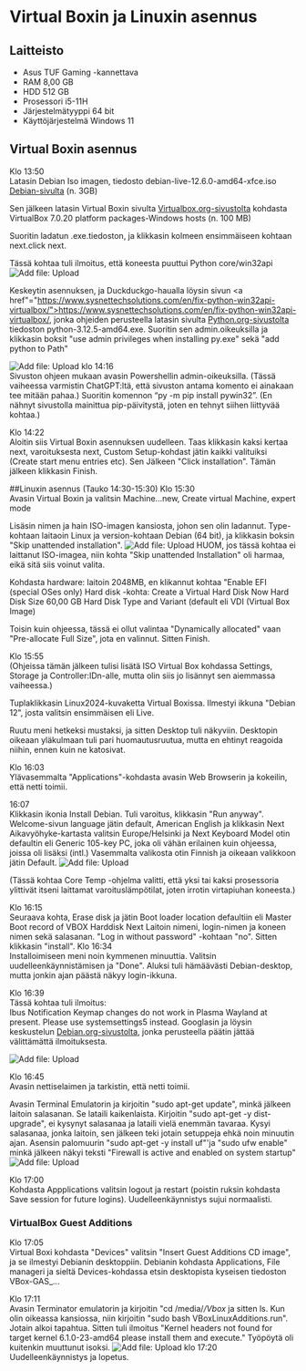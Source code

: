 # Virtual Boxin ja Linuxin asennus

## Laitteisto
- Asus TUF Gaming -kannettava
- RAM 8,00 GB
- HDD 512 GB
- Prosessori i5-11H
- Järjestelmätyyppi 64 bit
- Käyttöjärjestelmä Windows 11

## Virtual Boxin asennus

Klo 13:50  
Latasin Debian Iso imagen, tiedosto debian-live-12.6.0-amd64-xfce.iso 
<a href="https://cdimage.debian.org/debian-cd/current-live/amd64/iso-hybrid/">Debian-sivulta</a> (n. 3GB)


Sen jälkeen latasin Virtual Boxin sivulta <a href="https://cdimage.debian.org/debian-cd/current-live/amd64/iso-hybrid">Virtualbox.org-sivustolta</a> 
kohdasta VirtualBox 7.0.20 platform packages-Windows hosts (n. 100 MB)

Suoritin ladatun .exe.tiedoston, ja klikkasin kolmeen ensimmäiseen kohtaan next.click next.

Tässä kohtaa tuli ilmoitus, että koneesta puuttui Python core/win32api
 ![Add file: Upload](kuva1.jpg)

Keskeytin asennuksen, ja Duckduckgo-haualla löysin sivun  <a href"="https://www.sysnettechsolutions.com/en/fix-python-win32api-virtualbox/">https://www.sysnettechsolutions.com/en/fix-python-win32api-virtualbox/</a>, jonka ohjeiden perusteella latasin sivulta  <a href="https://www.python.org/downloads/">Python.org-sivustolta</a> tiedoston python-3.12.5-amd64.exe. Suoritin sen admin.oikeuksilla ja klikkasin boksit "use admin privileges when installing py.exe" sekä "add python to Path"

 ![Add file: Upload](kuva2.jpg)
klo 14:16  
Sivuston ohjeen mukaan avasin Powershellin admin-oikeuksilla. (Tässä vaiheessa varmistin ChatGPT:ltä, että sivuston antama komento ei ainakaan tee mitään pahaa.) Suoritin komennon “py -m pip install pywin32”. (En nähnyt sivustolla mainittua pip-päivitystä, joten en tehnyt siihen liittyvää kohtaa.)

Klo 14:22  
Aloitin siis Virtual Boxin asennuksen uudelleen. Taas klikkasin kaksi kertaa next, varoituksesta next, Custom Setup-kohdast jätin kaikki valituiksi (Create start menu entries etc). Sen Jälkeen "Click installation". Tämän jälkeen klikkasin Finish.

##Linuxin asennus
(Tauko 14:30-15:30)
Klo 15:30  
Avasin Virtual Boxin ja valitsin Machine...new, Create virtual Machine, expert mode

Lisäsin nimen ja hain ISO-imagen kansiosta, johon sen olin ladannut. Type-kohtaan laitaoin Linux ja version-kohtaan Debian (64 bit), ja  klikkasin boksin "Skip unattended installation".
 ![Add file: Upload](kuva3.jpg)
HUOM, jos tässä kohtaa ei laittanut ISO-imagea, niin kohta "Skip unattended Installation" oli harmaa, eikä sitä siis voinut valita. 

Kohdasta hardware: laitoin 2048MB, en klikannut kohtaa "Enable EFI (special OSes only)
Hard disk -kohta: Create a Virtual Hard Disk Now
Hard Disk Size 60,00 GB
Hard Disk Type and Variant (default eli VDI (Virtual Box Image)

Toisin kuin ohjeessa, tässä ei ollut valintaa "Dynamically allocated" vaan "Pre-allocate Full Size", jota en valinnut. Sitten Finish.

Klo 15:55  
(Ohjeissa tämän jälkeen tulisi lisätä ISO Virtual Box kohdassa Settings, Storage ja Controller:IDn-alle, mutta olin siis jo lisännyt sen aiemmassa vaiheessa.)

Tuplaklikkasin Linux2024-kuvaketta Virtual Boxissa. Ilmestyi ikkuna "Debian 12", josta valitsin ensimmäisen eli Live.

Ruutu meni hetkeksi mustaksi, ja sitten Desktop tuli näkyviin. Desktopin oikeaan yläkulmaan tuli pari huomautusruutua, mutta en ehtinyt reagoida niihin, ennen kuin ne katosivat.

Klo 16:03  
Ylävasemmalta "Applications"-kohdasta avasin Web Browserin ja kokeilin, että netti toimii.

16:07  
Klikkasin ikonia Install Debian. Tuli varoitus, klikkasin "Run anyway".
Welcome-sivun language jätin default, American English ja klikkasin Next
Aikavyöhyke-kartasta valitsin Europe/Helsinki ja Next
Keyboard Model otin defaultin eli Generic 105-key PC, joka oli vähän erilainen kuin ohjeessa, joissa oli lisäksi (intl.)
Vasemmalta valikosta otin Finnish ja oikeaan valikkoon jätin Default.
 ![Add file: Upload](kuva4.jpg)

(Tässä kohtaa Core Temp -ohjelma valitti, että yksi tai kaksi prosessoria ylittivät itseni laittamat varoituslämpötilat, joten irrotin virtapiuhan koneesta.)

Klo 16:15  
Seuraava kohta, Erase disk ja jätin Boot loader location defaultiin eli Master Boot record of VBOX Harddisk
Next
Laitoin nimeni, login-nimen ja koneen nimen sekä salasanan. "Log in without password" -kohtaan "no". Sitten klikkasin "install".
Klo 16:34  
Installoimiseen meni noin kymmenen minuuttia. Valitsin uudelleenkäynnistämisen ja "Done".
Aluksi tuli hämäävästi Debian-desktop, mutta jonkin ajan päästä näkyy login-ikkuna.

Klo 16:39  
Tässä kohtaa tuli ilmoitus:  
Ibus Notification
Keymap changes do not work in Plasma Wayland at present. Please use systemsettings5 instead.
Googlasin ja löysin keskustelun <a href="https://lists.debian.org/debian-input-method/2024/02/msg00040.html">Debian.org-sivustolta</a>, jonka perusteella päätin jättää välittämättä ilmoituksesta.

 ![Add file: Upload](kuva5.jpg)
 
Klo 16:45  
Avasin nettiselaimen ja tarkistin, että netti toimii.

Avasin Terminal Emulatorin ja kirjoitin "sudo apt-get update", minkä jälkeen laitoin salasanan. Se lataili kaikenlaista.
Kirjoitin "sudo apt-get -y dist-upgrade", ei kysynyt salasanaa ja lataili vielä enemmän tavaraa. 
Kysyi salasanaa, jonka laitoin, sen jälkeen teki jotain setuppeja ehkä noin minuutin ajan.
Asensin palomuurin "sudo apt-get -y install uf"'ja "sudo ufw enable" minkä jälkeen näkyi teksti "Firewall is active and enabled on system startup"
 ![Add file: Upload](kuva6.jpg)

Klo 17:00  
Kohdasta Appplications valitsin logout ja restart (poistin ruksin kohdasta Save session for future logins). Uudelleenkäynnistys sujui normaalisti.


### VirtualBox Guest Additions 
Klo 17:05  
Virtual Boxi kohdasta "Devices" valitsin "Insert Guest Additions CD image", ja 
se ilmestyi Debianin desktoppiin.
Debianin kohdasta Applications, File manageri ja sieltä Devices-kohdassa etsin desktopista kyseisen tiedoston VBox-GAS_...

Klo 17:11  
Avasin Terminator emulatorin ja kirjoitin "cd /media/*/Vbox* ja sitten ls. Kun olin oikeassa kansiossa, niin kirjoitin "sudo bash VBoxLinuxAdditions.run". Jotain alkoi tapahtua. Sitten tuli ilmoitus "Kernel headers not found for target kernel 6.1.0-23-amd64 please install them and execute." Työpöytä oli kuitenkin muuttunut isoksi.
 ![Add file: Upload](kuva7.jpg)
klo 17:20  
Uudelleenkäynnistys ja lopetus.



